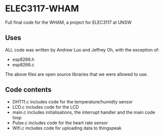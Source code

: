 # ELEC3117-WHAM
Full final code for the WHAM, a project for ELEC3117 at UNSW

## Uses
ALL code was written by Andrew Luo and Jeffrey Oh, with the exception of:
* esp8266.h
* esp8266.c

The above files are open source libraries that we were allowed to use.
## Code contents
* DHT11.c includes code for the temperature/humidty sensor
* LCD.c includes code for the LCD
* main.c includes initialisations, the interrupt handler and the main code loop
* Pulse.c includes code for the heart rate sensor
* Wifi.c includes code for uploading data to thingspeak

